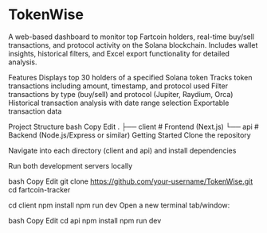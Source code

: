 # TokenWise
A web-based dashboard to monitor top Fartcoin holders, real-time buy/sell transactions, and protocol activity on the Solana blockchain. Includes wallet insights, historical filters, and Excel export functionality for detailed analysis.

Features
Displays top 30 holders of a specified Solana token
Tracks token transactions including amount, timestamp, and protocol used
Filter transactions by type (buy/sell) and protocol (Jupiter, Raydium, Orca)
Historical transaction analysis with date range selection
Exportable transaction data

Project Structure
bash
Copy
Edit
.
├── client   # Frontend (Next.js)
└── api      # Backend (Node.js/Express or similar)
Getting Started
Clone the repository

Navigate into each directory (client and api) and install dependencies

Run both development servers locally

bash
Copy
Edit
git clone https://github.com/your-username/TokenWise.git
cd fartcoin-tracker

cd client
npm install
npm run dev
Open a new terminal tab/window:

bash
Copy
Edit
cd api
npm install
npm run dev
